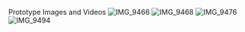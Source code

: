 Prototype Images and Videos
![IMG_9466](https://github.com/user-attachments/assets/dd3d567f-f9c7-4a39-a6f2-39061bf9a7bd)
![IMG_9468](https://github.com/user-attachments/assets/4ae0c9a0-6e93-4e2c-aae1-f8c492e1ad56)
![IMG_9476](https://github.com/user-attachments/assets/be298fdc-3309-474d-bf8e-4198d868db88)
![IMG_9494](https://github.com/user-attachments/assets/a85833db-f824-4682-9f1b-ca2352dc87ad)
